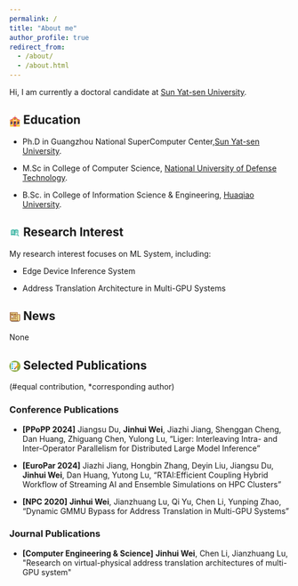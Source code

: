 ```yaml
---
permalink: /
title: "About me"
author_profile: true
redirect_from: 
  - /about/
  - /about.html
---
```


Hi, I am currently a doctoral candidate at [Sun Yat-sen University](https://sysu.edu.cn/).

<!-- ![](../image/school.png width = 5%)Education -->
<!-- <img src="../image/school.png" width="5%"> 

Education -->

<h2><img src="../image/school.png" alt="Image" style="vertical-align: middle; width: 20px; height: 20px;" /> Education</h2>

- Ph.D in Guangzhou National SuperComputer Center,[Sun Yat-sen University](https://cse.sysu.edu.cn/).

- M.Sc in College of Computer Science, [National University of Defense Technology](https://www.nudt.edu.cn/).

- B.Sc. in College of Information Science & Engineering, [Huaqiao University](https://eee.hqu.edu.cn/).

<h2> <img src="../image/direction.png" alt="Image" style="vertical-align: middle; width: 20px; height: 20px;" /> Research Interest </h2>

My research interest focuses on ML System, including:

- Edge Device Inference System

- Address Translation Architecture in Multi-GPU Systems


<h2> <img src="../image/news.png" alt="Image" style="vertical-align: middle; width: 20px; height: 20px;" /> News </h2> 

None

<h2> <img src="../image/paper_1.png" alt="Image" style="vertical-align: middle; width: 20px; height: 20px;" /> Selected Publications </h2> 
(#equal contribution, *corresponding author)

<h3> Conference Publications </h3>

- <strong>[PPoPP 2024]</strong> Jiangsu Du, <strong>Jinhui Wei</strong>, Jiazhi Jiang, Shenggan Cheng, Dan Huang, Zhiguang Chen, Yulong Lu, “Liger: Interleaving Intra- and Inter-Operator Parallelism for Distributed Large Model Inference”

- <strong>[EuroPar 2024]</strong> Jiazhi Jiang, Hongbin Zhang, Deyin Liu, Jiangsu Du, <strong>Jinhui Wei</strong>, Dan Huang, Yutong Lu, “RTAI:Efficient Coupling Hybrid Workflow of Streaming AI and Ensemble Simulations on HPC Clusters”

- <strong>[NPC 2020]</strong> <strong>Jinhui Wei</strong>, Jianzhuang Lu, Qi Yu, Chen Li, Yunping Zhao, “Dynamic GMMU Bypass for Address Translation in Multi-GPU Systems”

<h3> Journal Publications </h3>

- <strong>[Computer Engineering & Science]</strong>  <strong>Jinhui Wei</strong>, Chen Li, Jianzhuang Lu, "Research on virtual-physical address translation architectures of multi-GPU system"

<!-- The main configuration file for the site is in the base directory in [_config.yml](https://github.com/academicpages/academicpages.github.io/blob/master/_config.yml), which defines the content in the sidebars and other site-wide features. You will need to replace the default variables with ones about yourself and your site's github repository. The configuration file for the top menu is in [_data/navigation.yml](https://github.com/academicpages/academicpages.github.io/blob/master/_data/navigation.yml). For example, if you don't have a portfolio or blog posts, you can remove those items from that navigation.yml file to remove them from the header. 

Create content & metadata
------
For site content, there is one markdown file for each type of content, which are stored in directories like _publications, _talks, _posts, _teaching, or _pages. For example, each talk is a markdown file in the [_talks directory](https://github.com/academicpages/academicpages.github.io/tree/master/_talks). At the top of each markdown file is structured data in YAML about the talk, which the theme will parse to do lots of cool stuff. The same structured data about a talk is used to generate the list of talks on the [Talks page](https://academicpages.github.io/talks), each [individual page](https://academicpages.github.io/talks/2012-03-01-talk-1) for specific talks, the talks section for the [CV page](https://academicpages.github.io/cv), and the [map of places you've given a talk](https://academicpages.github.io/talkmap.html) (if you run this [python file](https://github.com/academicpages/academicpages.github.io/blob/master/talkmap.py) or [Jupyter notebook](https://github.com/academicpages/academicpages.github.io/blob/master/talkmap.ipynb), which creates the HTML for the map based on the contents of the _talks directory).

**Markdown generator**

The repository includes [a set of Jupyter notebooks](https://github.com/academicpages/academicpages.github.io/tree/master/markdown_generator
) that converts a CSV containing structured data about talks or presentations into individual markdown files that will be properly formatted for the Academic Pages template. The sample CSVs in that directory are the ones I used to create my own personal website at stuartgeiger.com. My usual workflow is that I keep a spreadsheet of my publications and talks, then run the code in these notebooks to generate the markdown files, then commit and push them to the GitHub repository.

How to edit your site's GitHub repository
------
Many people use a git client to create files on their local computer and then push them to GitHub's servers. If you are not familiar with git, you can directly edit these configuration and markdown files directly in the github.com interface. Navigate to a file (like [this one](https://github.com/academicpages/academicpages.github.io/blob/master/_talks/2012-03-01-talk-1.md) and click the pencil icon in the top right of the content preview (to the right of the "Raw | Blame | History" buttons). You can delete a file by clicking the trashcan icon to the right of the pencil icon. You can also create new files or upload files by navigating to a directory and clicking the "Create new file" or "Upload files" buttons. 

Example: editing a markdown file for a talk
![Editing a markdown file for a talk](/images/editing-talk.png)

For more info
------
More info about configuring Academic Pages can be found in [the guide](https://academicpages.github.io/markdown/), the [growing wiki](https://github.com/academicpages/academicpages.github.io/wiki), and you can always [ask a question on GitHub](https://github.com/academicpages/academicpages.github.io/discussions). The [guides for the Minimal Mistakes theme](https://mmistakes.github.io/minimal-mistakes/docs/configuration/) (which this theme was forked from) might also be helpful. -->
